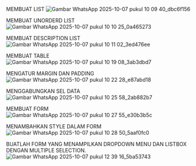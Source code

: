 MEMBUAT LIST
![Gambar WhatsApp 2025-10-07 pukul 10 09 40_dbc6f156](https://github.com/user-attachments/assets/ffe0a2b5-7db4-446f-a12e-f7f116cc3227)

MEMBUAT UNORDERD LIST
![Gambar WhatsApp 2025-10-07 pukul 10 10 25_0a465273](https://github.com/user-attachments/assets/1a6ade95-2a72-4101-9dc7-e9ed762dd480)

MEMBUAT DESCRIPTION LIST
![Gambar WhatsApp 2025-10-07 pukul 10 11 02_3ed476ee](https://github.com/user-attachments/assets/f27d359a-9fdc-4390-8b69-8115bb7eba7d)

MEMBUAT TABLE
![Gambar WhatsApp 2025-10-07 pukul 10 19 08_3ab3dbd7](https://github.com/user-attachments/assets/21558a57-7956-44e7-83a4-dfa53c5263ca)

MENGATUR MARGIN DAN PADDING
![Gambar WhatsApp 2025-10-07 pukul 10 22 28_e87abd18](https://github.com/user-attachments/assets/d5bfea61-1a08-46e1-aa25-d0c3c1a95190)

MENGGABUNGKAN SEL DATA
![Gambar WhatsApp 2025-10-07 pukul 10 25 58_2ab882b7](https://github.com/user-attachments/assets/e975fb31-c96d-433d-8d9d-baaff676a756)

MEMBUAT FORM
![Gambar WhatsApp 2025-10-07 pukul 10 27 55_e30b3b5c](https://github.com/user-attachments/assets/25bbde2c-2547-4fa6-9158-0849bc6b8bd7)

MENAMBAHKAN STYLE DALAM FORM
![Gambar WhatsApp 2025-10-07 pukul 10 28 50_5aaf0fc0](https://github.com/user-attachments/assets/6ea775b8-9426-469b-94c3-14a9b4644a55)

BUATLAH FORM YANG MENAMPILKAN DROPDOWN MENU DAN LISTBOX DENGAN MULTIPLE SELECTION.
![Gambar WhatsApp 2025-10-07 pukul 12 39 16_5ba53743](https://github.com/user-attachments/assets/1504d1ad-961f-417c-ac78-b2d30cdd8384)

